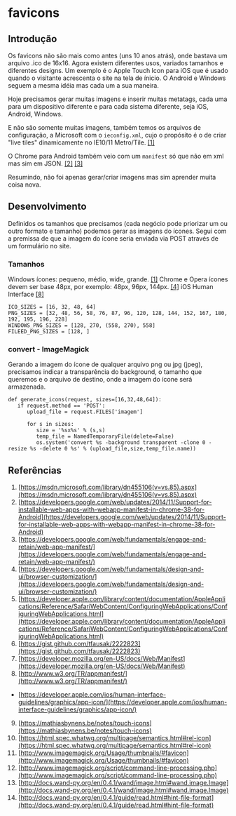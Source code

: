 # favicons
## Introdução
Os favicons não são mais como antes (uns 10 anos atrás), onde bastava um arquivo .ico de 16x16. 
Agora existem diferentes usos, variados tamanhos e diferentes designs. Um exemplo é o Apple Touch Icon para iOS que é usado quando o visitante acrescenta o site na tela de ínicio. O Android e Windows seguem a mesma idéia mas cada um a sua maneira.

Hoje precisamos gerar muitas imagens e inserir muitas metatags, cada uma para um dispositivo diferente e para cada sistema diferente, seja iOS, Android, Windows.

E não são somente muitas imagens, também temos os arquivos de configuração, a Microsoft com o ``` ieconfig.xml ```, cujo o propósito é o de criar "live tiles" dinamicamente no IE10/11 Metro/Tile. [[1]](https://msdn.microsoft.com/library/dn455106(v=vs.85).aspx)

O Chrome para Android também veio com um ``` manifest ``` só que não em xml mas sim em JSON. [[2]](https://developers.google.com/web/updates/2014/11/Support-for-installable-web-apps-with-webapp-manifest-in-chrome-38-for-Android) [[3]](https://developers.google.com/web/fundamentals/engage-and-retain/web-app-manifest/)

Resumindo, não foi apenas gerar/criar imagens mas sim aprender muita coisa nova.

## Desenvolvimento
Definidos os tamanhos que precisamos (cada negócio pode priorizar um ou outro formato e tamanho) podemos gerar as imagens do ícones. Segui com a premissa de que a imagem do ícone seria enviada via POST através de um formulário no site.

### Tamanhos
Windows ícones: pequeno, médio, wide, grande. [[1]](https://msdn.microsoft.com/library/dn455106(v=vs.85).aspx)
Chrome e Opera ícones devem ser base 48px, por exemplo: 48px, 96px, 144px. [[4]](https://developers.google.com/web/fundamentals/design-and-ui/browser-customization/)
iOS Human Interface [[8]](https://developer.apple.com/ios/human-interface-guidelines/graphics/app-icon/)
```
ICO_SIZES = [16, 32, 48, 64]
PNG_SIZES = [32, 48, 56, 58, 76, 87, 96, 120, 128, 144, 152, 167, 180, 192, 195, 196, 228]
WINDOWS_PNG_SIZES = [128, 270, (558, 270), 558]
FILEED_PNG_SIZES = [128, ] 
```

### convert - ImageMagick
Gerando a imagem do ícone de qualquer arquivo png ou jpg (jpeg), precisamos indicar a transparência do background, o tamanho que queremos e o arquivo de destino, onde a imagem do ícone será armazenada.
```
def generate_icons(request, sizes=[16,32,48,64]):
   if request.method == 'POST':
      upload_file = request.FILES['imagem']

      for s in sizes:
         size = '%sx%s' % (s,s)
         temp_file = NamedTemporaryFile(delete=False)
         os.system('convert %s -background transparent -clone 0 -resize %s -delete 0 %s' % (upload_file,size,temp_file.name))
```

## Referências
1. [https://msdn.microsoft.com/library/dn455106(v=vs.85).aspx](https://msdn.microsoft.com/library/dn455106(v=vs.85).aspx)
2. [https://developers.google.com/web/updates/2014/11/Support-for-installable-web-apps-with-webapp-manifest-in-chrome-38-for-Android](https://developers.google.com/web/updates/2014/11/Support-for-installable-web-apps-with-webapp-manifest-in-chrome-38-for-Android)
3. [https://developers.google.com/web/fundamentals/engage-and-retain/web-app-manifest/](https://developers.google.com/web/fundamentals/engage-and-retain/web-app-manifest/)
4. [https://developers.google.com/web/fundamentals/design-and-ui/browser-customization/](https://developers.google.com/web/fundamentals/design-and-ui/browser-customization/)
5. [https://developer.apple.com/library/content/documentation/AppleApplications/Reference/SafariWebContent/ConfiguringWebApplications/ConfiguringWebApplications.html](https://developer.apple.com/library/content/documentation/AppleApplications/Reference/SafariWebContent/ConfiguringWebApplications/ConfiguringWebApplications.html)
6. [https://gist.github.com/tfausak/2222823](https://gist.github.com/tfausak/2222823)
7. [https://developer.mozilla.org/en-US/docs/Web/Manifest](https://developer.mozilla.org/en-US/docs/Web/Manifest)
8. [http://www.w3.org/TR/appmanifest/](http://www.w3.org/TR/appmanifest/)
- [https://developer.apple.com/ios/human-interface-guidelines/graphics/app-icon/](https://developer.apple.com/ios/human-interface-guidelines/graphics/app-icon/)
9. [https://mathiasbynens.be/notes/touch-icons](https://mathiasbynens.be/notes/touch-icons)
10. [https://html.spec.whatwg.org/multipage/semantics.html#rel-icon](https://html.spec.whatwg.org/multipage/semantics.html#rel-icon)
11. [http://www.imagemagick.org/Usage/thumbnails/#favicon](http://www.imagemagick.org/Usage/thumbnails/#favicon)
12. [http://www.imagemagick.org/script/command-line-processing.php](http://www.imagemagick.org/script/command-line-processing.php)
13. [http://docs.wand-py.org/en/0.4.1/wand/image.html#wand.image.Image](http://docs.wand-py.org/en/0.4.1/wand/image.html#wand.image.Image)
14. [http://docs.wand-py.org/en/0.4.1/guide/read.html#hint-file-format](http://docs.wand-py.org/en/0.4.1/guide/read.html#hint-file-format)
